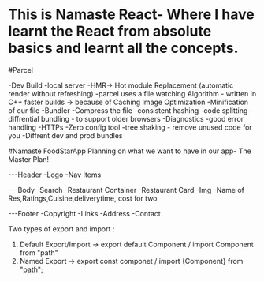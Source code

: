 # This is Namaste React- Where I have learnt the React from absolute basics and learnt all the concepts.

#Parcel

-Dev Build
-local server
-HMR-> Hot module Replacement (automatic render without refreshing)
-parcel uses a file watching Algorithm - written in C++
faster builds -> because of Caching
Image Optimization 
-Minification of our file
-Bundler
-Compress the file
-consistent hashing
-code splitting
-diffrential bundling - to support older browsers
-Diagnostics
-good error handling
-HTTPs
-Zero config tool
-tree shaking - remove unused code for you
-Diffrent dev and prod bundles



#Namaste FoodStarApp Planning on what we want to have in our app- The Master Plan!

---Header
-Logo
-Nav Items


---Body
-Search
-Restaurant Container
-Restaurant Card
-Img
-Name of Res,Ratings,Cuisine,deliverytime, cost for two


---Footer
-Copyright
-Links
-Address
-Contact


Two types of export and import :

1. Default Export/Import -> export default Component  / import Component from "path"
2. Named Export  -> export const componet / import {Component} from "path";

